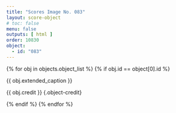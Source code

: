 ```yaml
---
title: "Scores Image No. 083"
layout: score-object
# toc: false
menu: false
outputs: [ html ]
order: 10830
object:
  - id: "083"
---
```


{% for obj in objects.object_list %}
{% if obj.id == object[0].id %}

{{ obj.extended_caption }}

{{ obj.credit }} {.object-credit}

{% endif %}
{% endfor %}
